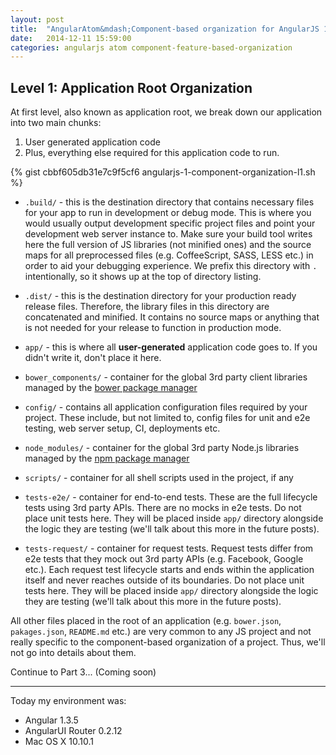 ```yaml
---
layout: post
title:  "AngularAtom&mdash;Component-based organization for AngularJS 1.x apps (Part&nbsp;2)"
date:   2014-12-11 15:59:00
categories: angularjs atom component-feature-based-organization
---
```


## Level 1: Application Root Organization

At first level, also known as application root, we break down our application into two main chunks:

1. User generated application code
1. Plus, everything else required for this application code to run.

<!--more-->

{% gist cbbf605db31e7c9f5cf6 angularjs-1-component-organization-l1.sh %}

* `.build/` - this is the destination directory that contains necessary files for
your app to run in development or debug mode. This is where you would usually output development specific project files and point your development web server instance to. Make sure your build tool writes here the full version of JS libraries (not minified ones) and the source maps for all preprocessed files (e.g. CoffeeScript, SASS, LESS etc.) in order to aid your debugging experience. We prefix this directory with `.` intentionally, so it shows up at the top of directory listing.

* `.dist/` - this is the destination directory for your production ready release files. Therefore, the library files in this directory are concatenated and minified.
It contains no source maps or anything that is not needed for your release to function in production mode.

* `app/` - this is  where all **user-generated** application code goes to. If you
didn't write it, don't place it here.

* `bower_components/` - container for the global 3rd party client libraries managed by the [bower&nbsp;package&nbsp;manager](http://bower.io/)

* `config/` - contains all application configuration files required by your project. These include, but not limited to, config files for unit and e2e testing, web server
setup, CI, deployments etc.

* `node_modules/` - container for the global 3rd party Node.js libraries managed by the [npm&nbsp;package&nbsp;manager](https://www.npmjs.com/)

* `scripts/` - container for all shell scripts used in the project, if any

* `tests-e2e/` - container for end-to-end tests. These are the full lifecycle tests
using 3rd party APIs. There are no mocks in e2e tests. Do
not place unit tests here. They will be placed inside `app/` directory alongside
the logic they are testing (we'll talk about this more in the future posts).

* `tests-request/` - container for request tests. Request tests differ from e2e tests that they mock out 3rd party APIs (e.g. Facebook, Google etc.). Each request test lifecycle starts and ends within the application itself and never reaches outside of its boundaries. Do not place unit tests here. They will be placed inside `app/` directory alongside the logic they are testing
(we'll talk about this more in the future posts).

All other files placed in the root of an application (e.g. `bower.json`, `pakages.json`, `README.md` etc.) are very common to any JS project and not really
specific to the component-based organization of a project. Thus, we'll not go into details about them.

<div id="post-navigation">
  <a href="#">
    <i class="fa fa-arrow-circle-right"></i>
  </a> Continue to Part 3... (Coming soon)
</div>

___

Today my environment was:

- Angular 1.3.5
- AngularUI Router 0.2.12
- Mac OS X 10.10.1
